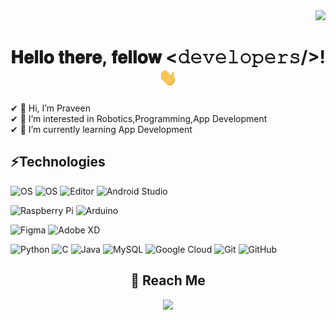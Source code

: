 <div align="right">
  <img src="https://readme-typing-svg.herokuapp.com/?lines=Be+the+One&font=Fira%20Code&center=true&width=120&height=30">
</div>
<div align="center">
  <h1> 𝐇𝐞𝐥𝐥𝐨 𝐭𝐡𝐞𝐫𝐞, 𝐟𝐞𝐥𝐥𝐨𝐰 <𝚍𝚎𝚟𝚎𝚕𝚘𝚙𝚎𝚛𝚜/>! <img src="https://github.com/Dark-Devil-Tech/Dark-Devil-Tech/blob/master/gifs/Hi.gif" width="30px"></h1>
</div>

  ✔ 👋 Hi, I’m Praveen <br>
  ✔ 👀 I’m interested in Robotics,Programming,App Development <br>
  ✔ 🌱 I’m currently learning App Development <br>

## ⚡Technologies

  ![OS](https://img.shields.io/badge/Windows-grey?logo=Windows&logoColor=blue)
  ![OS](https://img.shields.io/badge/Linux-grey?logo=linux)
  ![Editor](https://img.shields.io/badge/VSCode-grey?logo=Visual-Studio-Code&logoColor=purple)
  ![Android Studio](https://img.shields.io/badge/Android%20Studio-grey?logo=Android-Studio)

  ![Raspberry Pi](https://img.shields.io/badge/Raspberry%20Pi-grey?&logo=Raspberry-Pi&logoColor=red)
  ![Arduino](https://img.shields.io/badge/Arduino-grey?logo=Arduino)

  ![Figma](https://img.shields.io/badge/Figma-grey?logo=Figma)
  ![Adobe XD](https://img.shields.io/badge/Adobe%20XD-grey?logo=Adobe-XD)
  
  ![Python](https://img.shields.io/badge/Python-grey?logo=Python)
  ![C](https://img.shields.io/badge/C%20%20C++-grey?logo=C)
  ![Java](https://img.shields.io/badge/Java-grey?logo=Java)
  ![MySQL](https://img.shields.io/badge/MySQL-grey?logo=Mysql)
  ![Google Cloud](https://img.shields.io/badge/Google%20Cloud-grey?logo=Google-Cloud)
  ![Git](https://img.shields.io/badge/Git-grey?logo=Git)
  ![GitHub](https://img.shields.io/badge/GitHub-grey?logo=Github)<center>

## 🤝 Reach Me

<div align="center">
  <img src="https://readme-typing-svg.herokuapp.com/?lines=Don't+leave+until+you+get+it!&font=Fira%20Code&center=true&width=400&height=30">
</div>
